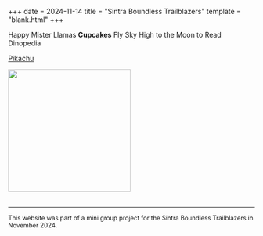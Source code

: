 +++
date = 2024-11-14
title = "Sintra Boundless Trailblazers"
template = "blank.html"
+++
<html>
Happy Mister Llamas <b>Cupcakes</b> Fly Sky High to the Moon to Read Dinopedia

<a href="https://www.crazygames.com/">Pikachu</a>

<img width=250px src="https://encrypted-tbn0.gstatic.com/images?q=tbn:ANd9GcQYXcnqYbYSdaiGyiLmSq5WB-n-ediP83YKVg&s">
<br>
<br>
<hr>
<p style="font-size: 90%">This website was part of a mini group project for the Sintra Boundless Trailblazers in November 2024.</p>
</html>
